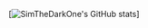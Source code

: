[![SimTheDarkOne's GitHub stats](https://github-readme-stats.vercel.app/api?username=SimTheDarkOne&theme=synthwave)]
